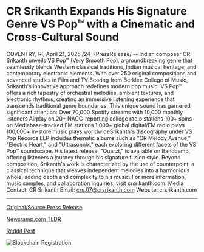 # CR Srikanth Expands His Signature Genre VS Pop™ with a Cinematic and Cross-Cultural Sound

COVENTRY, RI, April 21, 2025 /24-7PressRelease/ -- Indian composer CR Srikanth unveils VS Pop™ (Very Smooth Pop), a groundbreaking genre that seamlessly blends Western classical traditions, Indian musical heritage, and contemporary electronic elements. With over 250 original compositions and advanced studies in Film and TV Scoring from Berklee College of Music, Srikanth's innovative approach redefines modern pop music.​  VS Pop™ offers a rich tapestry of orchestral melodies, ambient textures, and electronic rhythms, creating an immersive listening experience that transcends traditional genre boundaries. This unique sound has garnered significant attention:​  Over 70,000 Spotify streams with 10,000 monthly listeners  Airplay on 20+ NACC-reporting college radio stations  100+ spins on Mediabase-tracked FM stations  1,000+ global digital/FM radio plays  100,000+ in-store music plays worldwide​  Srikanth's discography under VS Pop Records LLP includes thematic albums such as "CR Melody Avenue," "Electric Heart," and "Ultrasonnix," each exploring different facets of the VS Pop™ soundscape. His latest release, "Quarzt," is available on Bandcamp, offering listeners a journey through his signature fusion style.​  Beyond composition, Srikanth's work is characterized by the use of counterpoint, a classical technique that weaves independent melodies into a harmonious whole, adding depth and complexity to his music.​  For more information, music samples, and collaboration inquiries, visit crsrikanth.com.​  Media Contact: CR Srikanth Email: crs.07@crsrikanth.com Website: crsrikanth.com 

---

[Original/Source Press Release](https://www.24-7pressrelease.com/press-release/522018/cr-srikanth-expands-his-signature-genre-vs-pop-with-a-cinematic-and-cross-cultural-sound)
                    

[Newsramp.com TLDR](https://newsramp.com/curated-news/cr-srikanth-unveils-vs-poptm-a-fusion-of-western-classical-and-indian-music/1941c36b5e3b806e6915e042f07e4b93) 

 



[Reddit Post](https://www.reddit.com/r/Lifestyle_Culture/comments/1k7b306/cr_srikanth_unveils_vs_pop_a_fusion_of_western/) 



![Blockchain Registration](https://cdn.newsramp.app/24-7PressRelease/qrcode/254/25/barnC3Ru.webp)